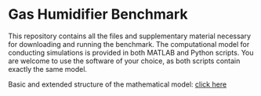 # Gas Humidifier Benchmark
This repository contains all the files and supplementary material necessary for downloading and running the benchmark. The computational model for conducting simulations is provided in both MATLAB and Python scripts. You are welcome to use the software of your choice, as both scripts contain exactly the same model.

Basic and extended structure of the mathematical model: [click here](Basic_and_extended_structure_of_the_mathematical_model.pdf)

